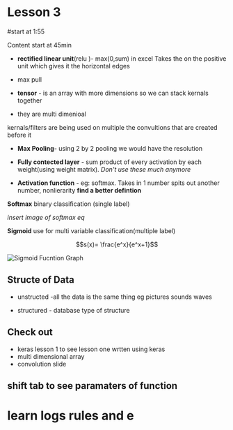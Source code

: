 # Lesson 3
#start at 1:55

Content start at 45min

* **rectified linear unit**(relu )- max(0,sum) in excel
Takes the on the positive unit which gives it the horizontal edges
* max pull

* **tensor** - is an array with more dimensions so we can stack kernals together 

* they are multi dimenioal

kernals/filters are being used on multiple the convultions that are created before it


* **Max Pooling**- using 2 by 2 pooling we would have the resolution

* **Fully contected layer** - sum product of every activation by each weight(using weight matrix). _Don't use these much anymore_


* **Activation function** - eg: softmax. Takes in 1 number spits out another number, nonlierarity **find a better defintion**

**Softmax** binary classification (single label)

_insert image of softmax eq_

**Sigmoid** use for multi variable classification(multiple label)

$$s(x)= \frac{e^x}{e^x+1}$$

![Sigmoid Fucntion Graph](https://upload.wikimedia.org/wikipedia/commons/thumb/8/88/Logistic-curve.svg/320px-Logistic-curve.svg.png)

**Structe of Data**
---
* unstructed -all the data is the same thing eg pictures sounds waves

* structured - database type of structure



## Check out

* keras lesson 1 to see lesson one wrtten using keras
* multi dimensional array
* convolution slide

## shift tab to see paramaters of function


# learn logs rules and e
